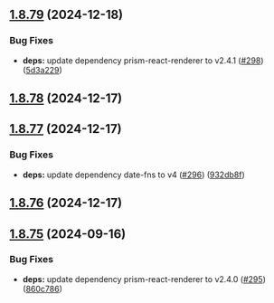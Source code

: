 ## [1.8.79](https://github.com/dds/bosabosa.org/compare/v1.8.78...v1.8.79) (2024-12-18)


### Bug Fixes

* **deps:** update dependency prism-react-renderer to v2.4.1 ([#298](https://github.com/dds/bosabosa.org/issues/298)) ([5d3a229](https://github.com/dds/bosabosa.org/commit/5d3a229ccd5b90bc5947e83afdecec0b1f9c6327))



## [1.8.78](https://github.com/dds/bosabosa.org/compare/v1.8.77...v1.8.78) (2024-12-17)



## [1.8.77](https://github.com/dds/bosabosa.org/compare/v1.8.76...v1.8.77) (2024-12-17)


### Bug Fixes

* **deps:** update dependency date-fns to v4 ([#296](https://github.com/dds/bosabosa.org/issues/296)) ([932db8f](https://github.com/dds/bosabosa.org/commit/932db8fad21c7d7168f3cdc7452b9c02a409bc4c))



## [1.8.76](https://github.com/dds/bosabosa.org/compare/v1.8.75...v1.8.76) (2024-12-17)



## [1.8.75](https://github.com/dds/bosabosa.org/compare/v1.8.74...v1.8.75) (2024-09-16)


### Bug Fixes

* **deps:** update dependency prism-react-renderer to v2.4.0 ([#295](https://github.com/dds/bosabosa.org/issues/295)) ([860c786](https://github.com/dds/bosabosa.org/commit/860c7862427deec1d7e80fe03d78d51aa80bc577))



